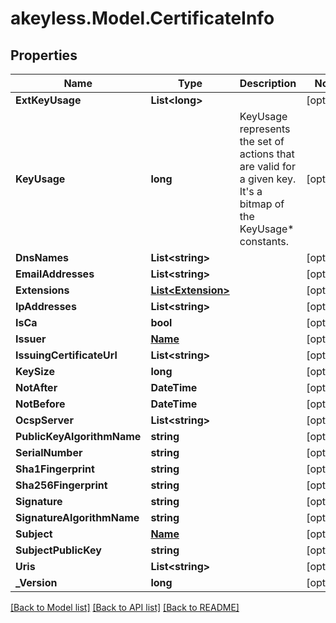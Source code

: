 # akeyless.Model.CertificateInfo

## Properties

Name | Type | Description | Notes
------------ | ------------- | ------------- | -------------
**ExtKeyUsage** | **List&lt;long&gt;** |  | [optional] 
**KeyUsage** | **long** | KeyUsage represents the set of actions that are valid for a given key. It&#39;s a bitmap of the KeyUsage* constants. | [optional] 
**DnsNames** | **List&lt;string&gt;** |  | [optional] 
**EmailAddresses** | **List&lt;string&gt;** |  | [optional] 
**Extensions** | [**List&lt;Extension&gt;**](Extension.md) |  | [optional] 
**IpAddresses** | **List&lt;string&gt;** |  | [optional] 
**IsCa** | **bool** |  | [optional] 
**Issuer** | [**Name**](Name.md) |  | [optional] 
**IssuingCertificateUrl** | **List&lt;string&gt;** |  | [optional] 
**KeySize** | **long** |  | [optional] 
**NotAfter** | **DateTime** |  | [optional] 
**NotBefore** | **DateTime** |  | [optional] 
**OcspServer** | **List&lt;string&gt;** |  | [optional] 
**PublicKeyAlgorithmName** | **string** |  | [optional] 
**SerialNumber** | **string** |  | [optional] 
**Sha1Fingerprint** | **string** |  | [optional] 
**Sha256Fingerprint** | **string** |  | [optional] 
**Signature** | **string** |  | [optional] 
**SignatureAlgorithmName** | **string** |  | [optional] 
**Subject** | [**Name**](Name.md) |  | [optional] 
**SubjectPublicKey** | **string** |  | [optional] 
**Uris** | **List&lt;string&gt;** |  | [optional] 
**_Version** | **long** |  | [optional] 

[[Back to Model list]](../README.md#documentation-for-models) [[Back to API list]](../README.md#documentation-for-api-endpoints) [[Back to README]](../README.md)

